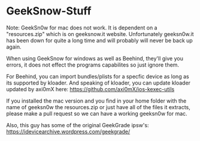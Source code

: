 # GeekSnow-Stuff

Note: GeekSn0w for mac does not work. It is dependent on a "resources.zip" which is on geeksnow.it website. 
Unfortunately geeksn0w.it has been down for quite a long time and will probably will never be back up again.

When using GeekSnow for windows as well as Beehind, they'll give you errors, it does not effect the programs capabilites so 
just ignore them.

For Beehind, you can import bundles/plists for a specfic device as long as its supported by kloader.
And speaking of kloader, you can update kloader updated by axi0mX here: https://github.com/axi0mX/ios-kexec-utils

If you installed the mac version and you find in your home folder with the name of geeksn0w the resources.zip or just have all of the files it extracts, please make a pull request so we can have a working geeksn0w for mac.

Also, this guy has some of the original GeekGrade ipsw's: https://idevicearchive.wordpress.com/geekgrade/
